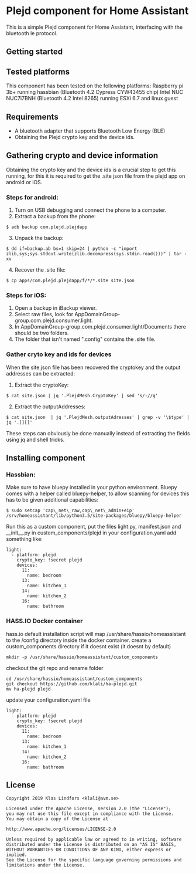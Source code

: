 # Plejd component for Home Assistant

This is a simple Plejd component for Home Assistant, interfacing with the
bluetooth le protocol.

## Getting started

## Tested platforms
This component has been tested on the following platforms:
Raspberry pi 3b+ running hassbian (Bluetooth 4.2 Cypress CYW43455 chip)
Intel NUC NUC7i7BNH (Bluetooth 4.2 Intel 8265) running ESXi 6.7 and linux guest

## Requirements
* A bluetooth adapter that supports Bluetooth Low Energy (BLE)
* Obtaining the Plejd crypto key and the device ids.

## Gathering crypto and device information

Obtaining the crypto key and the device ids is a crucial step to get this
running, for this it is required to get the .site json file from the plejd app
on android or iOS.

### Steps for android:

1. Turn on USB debugging and connect the phone to a computer.
2. Extract a backup from the phone:
```
$ adb backup com.plejd.plejdapp
```
3. Unpack the backup:
```
$ dd if=backup.ab bs=1 skip=24 | python -c "import zlib,sys;sys.stdout.write(zlib.decompress(sys.stdin.read()))" | tar -xv
```
4. Recover the .site file:
```
$ cp apps/com.plejd.plejdapp/f/*/*.site site.json
```

### Steps for iOS:

1. Open a backup in iBackup viewer.
2. Select raw files, look for AppDomainGroup-group.com.plejd.consumer.light.
3. In AppDomainGroup-group.com.plejd.consumer.light/Documents there should be two folders.
4. The folder that isn't named ".config" contains the .site file.

### Gather cryto key and ids for devices

When the site.json file has been recovered the cryptokey and the output
addresses can be extracted:

1. Extract the cryptoKey:
```
$ cat site.json | jq '.PlejdMesh.CryptoKey' | sed 's/-//g'
```
2. Extract the outputAddresses:
```
$ cat site.json  | jq '.PlejdMesh.outputAdresses' | grep -v '\$type' | jq '.[][]'
```

These steps can obviously be done manually instead of extracting the fields
using jq and shell tricks.


## Installing component

### Hassbian:

Make sure to have bluepy installed in your python environment. Bluepy comes
with a helper called bluepy-helper, to allow scanning for devices this has
to be given additional capabilities:
```
$ sudo setcap 'cap\_net\_raw,cap\_net\_admin+eip' /srv/homeassistant/lib/python3.5/site-packages/bluepy/bluepy-helper
```

Run this as a custom component, put the files light.py, manifest.json and
\_\_init\_\_.py in custom\_components/plejd in your configuration.yaml add
something like:

```
light:
  - platform: plejd
    crypto_key: !secret plejd
    devices:
      11:
        name: bedroom
      13:
        name: kitchen_1
      14:
        name: kitchen_2
      16:
        name: bathroom
```

### HASS.IO Docker container

hass.io default installation script will map /usr/share/hassio/homeassistant to the /config directory inside the docker container.
create a custom\_components directory if it doesnt exist (it doesnt by default)
```
mkdir -p /usr/share/hassio/homeassistant/custom_components
```
checkout the git repo and rename folder
```
cd /usr/share/hassio/homeassistant/custom_components
git checkout https://github.com/klali/ha-plejd.git
mv ha-plejd plejd
```
update your configuration.yaml file
```
light:
  - platform: plejd
    crypto_key: !secret plejd
    devices:
      11:
        name: bedroom
      13:
        name: kitchen_1
      14:
        name: kitchen_2
      16:
        name: bathroom

```

## License

```
Copyright 2019 Klas Lindfors <klali@avm.se>

Licensed under the Apache License, Version 2.0 (the "License");
you may not use this file except in compliance with the License.
You may obtain a copy of the License at

http://www.apache.org/licenses/LICENSE-2.0

Unless required by applicable law or agreed to in writing, software
distributed under the License is distributed on an "AS IS" BASIS,
WITHOUT WARRANTIES OR CONDITIONS OF ANY KIND, either express or implied.
See the License for the specific language governing permissions and
limitations under the License.
```
